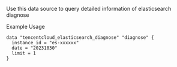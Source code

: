 Use this data source to query detailed information of elasticsearch diagnose

Example Usage

```hcl
data "tencentcloud_elasticsearch_diagnose" "diagnose" {
  instance_id = "es-xxxxxx"
  date = "20231030"
  limit = 1
}
```